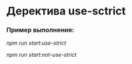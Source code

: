 # Деректива use-sctrict

### Пример выполнения:

_npm run start:use-strict_

_npm run start:not-use-strict_
